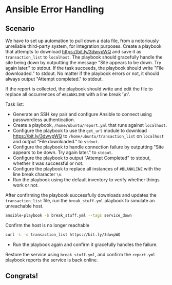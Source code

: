 # Ansible Error Handling
## Scenario

We have to set up automation to pull down a data file, from a notoriously unreliable third-party system, for integration purposes. Create a playbook that attempts to download https://bit.ly/3dwvpWQ and save it as `transaction_list` to `localhost`. The playbook should gracefully handle the site being down by outputting the message "Site appears to be down. Try again later." to stdout. If the task succeeds, the playbook should write "File downloaded." to stdout. No matter if the playbook errors or not, it should always output "Attempt completed." to stdout.

If the report is collected, the playbook should write and edit the file to replace all occurrences of `#BLANKLINE` with a line break '\n'.

Task list: 

* Generate an SSH key pair and configure Ansible to connect using passwordless authentication.
* Create a playbook, `/home/ubuntu/report.yml` that runs against `localhost`.
* Configure the playbook to use the `get_url` module to download https://bit.ly/3dwvpWQ to `/home/ubuntu/transaction_list` on `localhost` and output "File downloaded." to `stdout`.
* Configure the playbook to handle connection failure by outputting "Site appears to be down. Try again later." to `stdout`.
* Configure the playbook to output "Attempt Completed" to stdout, whether it was successful or not.
* Configure the playbook to replace all instances of `#BLANKLINE` with the line break character `\n`.
* Run the playbook using the default inventory to verify whether things work or not.

After confirming the playbook successfully downloads and updates the `transaction_list` file, run the `break_stuff.yml` playbook to simulate an unreachable host. 


```sh
ansible-playbook -b break_stuff.yml --tags service_down
```

Confirm the host is no longer reachable 
```sh
curl -L -o transaction_list https://bit.ly/3dwvpWQ
```

* Run the playbook again and confirm it gracefully handles the failure.

Restore the service using `break_stuff.yml`, and confirm the `report.yml` playbook reports the service is back online.

## Congrats!


